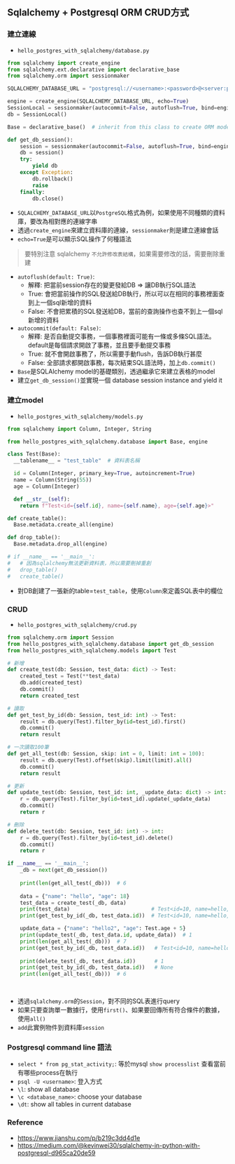 ## Sqlalchemy + Postgresql ORM CRUD方式

### 建立連線
- `hello_postgres_with_sqlalchemy/database.py`
```python
from sqlalchemy import create_engine
from sqlalchemy.ext.declarative import declarative_base
from sqlalchemy.orm import sessionmaker

SQLALCHEMY_DATABASE_URL = "postgresql://<username>:<password>@<server:port>/<db_name>"

engine = create_engine(SQLALCHEMY_DATABASE_URL, echo=True)
SessionLocal = sessionmaker(autocommit=False, autoflush=True, bind=engine)
db = SessionLocal()

Base = declarative_base()  # inherit from this class to create ORM models

def get_db_session():
    session = sessionmaker(autocommit=False, autoflush=True, bind=engine)
    db = session()
    try:
        yield db
    except Exception:
        db.rollback()
        raise
    finally:
        db.close()
```
- `SQLALCHEMY_DATABASE_URL`以`PostgreSQL`格式為例，如果使用不同種類的資料庫，要改為相對應的連線字串
- 透過`create_engine`來建立資料庫的連線，`sessionmaker`則是建立連線會話
- `echo=True`是可以顯示SQL操作了何種語法
> 要特別注意 sqlalchemy `不允許修改表結構`，如果需要修改的話，需要刪除重建
- `autoflush(default: True)`:
  - 解釋: 把當前session存在的變更發給DB => 讓DB執行SQL語法
  - True: 會把當前操作的SQL發送給DB執行，所以可以在相同的事務裡面查到上一個sql新增的資料
  - False: 不會把累積的SQL發送給DB，當前的查詢操作也查不到上一個sql新增的資料
- `autocommit(default: False)`:
  - 解釋: 是否自動提交事務，一個事務裡面可能有一條或多條SQL語法。default是每個請求開啟了事務，並且要手動提交事務
  - True: 就不會開啟事務了，所以需要手動flush，告訴DB執行甚麼
  - False: 全部請求都開啟事務，每次結束SQL語法時，加上`db.commit()`
- `Base`是SQLAlchemy model的基礎類別，透過繼承它來建立表格的model
- 建立`get_db_session()`並實現一個 database session instance and yield it

### 建立model
- `hello_postgres_with_sqlalchemy/models.py`
```python
from sqlalchemy import Column, Integer, String

from hello_postgres_with_sqlalchemy.database import Base, engine

class Test(Base):
  __tablename__ = "test_table"  # 資料表名稱

  id = Column(Integer, primary_key=True, autoincrement=True)
  name = Column(String(55))
  age = Column(Integer)

  def __str__(self):
    return f"Test<id={self.id}, name={self.name}, age={self.age}>"

def create_table():
  Base.metadata.create_all(engine)

def drop_table():
  Base.metadata.drop_all(engine)

# if __name__ == '__main__':
#   # 因為sqlalchemy無法更新資料表，所以需要刪掉重創
#   drop_table()
#   create_table()
```
- 對DB創建了一張新的table=`test_table`，使用`Column`來定義SQL表中的欄位

### CRUD
- `hello_postgres_with_sqlalchemy/crud.py`
```python
from sqlalchemy.orm import Session
from hello_postgres_with_sqlalchemy.database import get_db_session
from hello_postgres_with_sqlalchemy.models import Test

# 新增
def create_test(db: Session, test_data: dict) -> Test:
    created_test = Test(**test_data)
    db.add(created_test)
    db.commit()
    return created_test

# 讀取
def get_test_by_id(db: Session, test_id: int) -> Test:
    result = db.query(Test).filter_by(id=test_id).first()
    db.commit()
    return result

# 一次讀取100筆
def get_all_test(db: Session, skip: int = 0, limit: int = 100):
    result = db.query(Test).offset(skip).limit(limit).all()
    db.commit()
    return result

# 更新
def update_test(db: Session, test_id: int, _update_data: dict) -> int:
    r = db.query(Test).filter_by(id=test_id).update(_update_data)
    db.commit()
    return r

# 刪除
def delete_test(db: Session, test_id: int) -> int:
    r = db.query(Test).filter_by(id=test_id).delete()
    db.commit()
    return r

if __name__ == '__main__':
    _db = next(get_db_session())
    
    print(len(get_all_test(_db)))  # 6
    
    data = {"name": "hello", "age": 18}
    test_data = create_test(_db, data)
    print(test_data)                          # Test<id=10, name=hello, age=18>
    print(get_test_by_id(_db, test_data.id))  # Test<id=10, name=hello, age=18>

    update_data = {"name": "hello2", "age": Test.age + 5}
    print(update_test(_db, test_data.id, update_data))  # 1
    print(len(get_all_test(_db)))  # 7
    print(get_test_by_id(_db, test_data.id))   # Test<id=10, name=hello2, age=23>
    
    print(delete_test(_db, test_data.id))      # 1
    print(get_test_by_id(_db, test_data.id))   # None
    print(len(get_all_test(_db)))  # 6

    
```
- 透過`sqlalchemy.orm`的`Session`，對不同的SQL表進行query
- 如果只要查詢單一數據行，使用`first()`、如果要回傳所有符合條件的數據，使用`all()`
- `add`此實例物件到資料庫`session`

### Postgresql command line 語法
- `select * from pg_stat_activity;`: 等於mysql `show processlist` 查看當前有哪些process在執行
- `psql -U <username>`: 登入方式
- `\l`: show all database
- `\c <database_name>`: choose your database
- `\dt`: show all tables in current database 

### Reference
- https://www.jianshu.com/p/b219c3dd4d1e
- https://medium.com/@kevinwei30/sqlalchemy-in-python-with-postgresql-d965ca20de59
